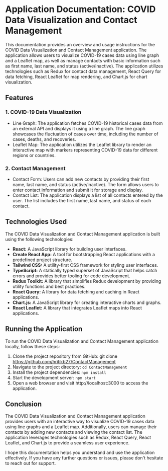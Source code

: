 
# Application Documentation: COVID Data Visualization and Contact Management

This documentation provides an overview and usage instructions for the COVID Data Visualization and Contact Management application. The application allows users to visualize COVID-19 cases data using line graph and a Leaflet map, as well as manage contacts with basic information such as first name, last name, and status (active/inactive). The application utilizes technologies such as Redux for contact data management, React Query for data fetching, React Leaflet for map rendering, and Chart.js for chart visualization.

  

## Features

### 1. COVID-19 Data Visualization

  

 - Line Graph: The application fetches COVID-19 historical cases data
   from an external API and displays it using a line graph. The line
   graph showcases the fluctuation of cases over time, including the
   number of cases, deaths, and recoveries.
 - Leaflet Map: The application utilizes the Leaflet library to render
   an interactive map with markers representing COVID-19 data for
   different regions or countries.

### 2. Contact Management

  

 - Contact Form: Users can add new contacts by providing their first   
   name, last name, and status (active/inactive). The form allows users 
   to enter contact information and submit it for storage and display.
 - Contact List: The application displays a list of all contacts entered
   by the user. The list includes the first name, last name, and status 
   of each contact.

## Technologies Used

The COVID Data Visualization and Contact Management application is built using the following technologies:

 - **React:** A JavaScript library for building user interfaces.
 - **Create React App:** A tool for bootstrapping React applications with a
   predefined project structure.
 - **Tailwind CSS:** A utility-first CSS framework for styling user
   interfaces.
 - **TypeScript:** A statically typed superset of JavaScript that helps
   catch errors and provides better tooling for code development.
 - **Redux Toolkit:** A library that simplifies Redux development by providing utility functions and best practices.
 - **React Query:** A library for data fetching and caching in React
   applications.
 - **Chart.js:** A JavaScript library for creating interactive charts and
   graphs.
 - **React Leaflet:** A library that integrates Leaflet maps into React
   applications.

## Running the Application

To run the COVID Data Visualization and Contact Management application locally, follow these steps:

 1. Clone the project repository from GitHub: git clone <https://github.com/hritikb27/ContactManagement>
 2. Navigate to the project directory: `cd ContactManagement`
 3. Install the project dependencies: `npm install`
 4. Start the development server: `npm start`
 5. Open a web browser and visit http://localhost:3000 to access the
    application.

## Conclusion

The COVID Data Visualization and Contact Management application provides users with an interactive way to visualize COVID-19 cases data using line graphs and a Leaflet map. Additionally, users can manage their contacts by adding new contacts and viewing the contact list. The application leverages technologies such as Redux, React Query, React Leaflet, and Chart.js to provide a seamless user experience.

I hope this documentation helps you understand and use the application effectively. If you have any further questions or issues, please don't hesitate to reach out for support.